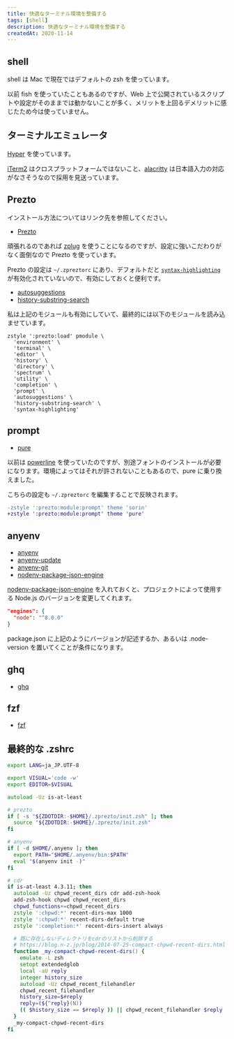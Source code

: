 ```yaml
---
title: 快適なターミナル環境を整備する
tags: [shell]
description: 快適なターミナル環境を整備する
createdAt: 2020-11-14
---
```


## shell

shell は Mac で現在ではデフォルトの zsh を使っています。

以前 fish を使っていたこともあるのですが、Web 上で公開されているスクリプトや設定がそのままでは動かないことが多く、メリットを上回るデメリットに感じたため今は使っていません。

## ターミナルエミュレータ

[Hyper](https://hyper.is/) を使っています。

[iTerm2](https://www.iterm2.com/) はクロスプラットフォームではないこと、[alacritty](https://github.com/alacritty/alacritty) は日本語入力の対応がなさそうなので採用を見送っています。

## Prezto

インストール方法についてはリンク先を参照してください。

- [Prezto](https://github.com/sorin-ionescu/prezto)

頑張れるのであれば [zplug](https://github.com/zplug/zplug) を使うことになるのですが、設定に強いこだわりがなく面倒なので Prezto を使っています。

Prezto の設定は `~/.zpreztorc` にあり、デフォルトだと [`syntax-highlighting`](https://github.com/sorin-ionescu/prezto/tree/master/modules/syntax-highlighting) が有効化されていないので、有効にしておくと便利です。

- [autosuggestions](https://github.com/sorin-ionescu/prezto/tree/master/modules/autosuggestions)
- [history-substring-search](https://github.com/sorin-ionescu/prezto/tree/master/modules/history-substring-search)

私は上記のモジュールも有効にしていて、最終的には以下のモジュールを読み込ませています。

```.zpreztorc
zstyle ':prezto:load' pmodule \
  'environment' \
  'terminal' \
  'editor' \
  'history' \
  'directory' \
  'spectrum' \
  'utility' \
  'completion' \
  'prompt' \
  'autosuggestions' \
  'history-substring-search' \
  'syntax-highlighting'
```

## prompt

- [pure](https://github.com/sindresorhus/pure)

以前は [powerline](https://github.com/powerline/powerline) を使っていたのですが、別途フォントのインストールが必要になります。環境によってはそれが許されないこともあるので、pure に乗り換えました。

こちらの設定も `~/.zpreztorc` を編集することで反映されます。

```diff
-zstyle ':prezto:module:prompt' theme 'sorin'
+zstyle ':prezto:module:prompt' theme 'pure'
```

## anyenv

- [anyenv](https://github.com/anyenv/anyenv)
- [anyenv-update](https://github.com/znz/anyenv-update)
- [anyenv-git](https://github.com/znz/anyenv-git)
- [nodenv-package-json-engine](https://github.com/nodenv/nodenv-package-json-engine)

[nodenv-package-json-engine](https://github.com/nodenv/nodenv-package-json-engine) を入れておくと、プロジェクトによって使用する Node.js のバージョンを変更してくれます。

```json
"engines": {
  "node": "^8.0.0"
}
```

package.json に上記のようにバージョンが記述するか、あるいは .node-version を置いてくことが条件になります。

## ghq

- [ghq](https://github.com/x-motemen/ghq)

## fzf

- [fzf](https://github.com/junegunn/fzf)

## 最終的な .zshrc

```zsh
export LANG=ja_JP.UTF-8

export VISUAL='code -w'
export EDITOR=$VISUAL

autoload -Uz is-at-least

# prezto
if [ -s "${ZDOTDIR:-$HOME}/.zprezto/init.zsh" ]; then
  source "${ZDOTDIR:-$HOME}/.zprezto/init.zsh"
fi

# anyenv
if [ -d $HOME/.anyenv ]; then
  export PATH="$HOME/.anyenv/bin:$PATH"
  eval "$(anyenv init -)"
fi

# cdr
if is-at-least 4.3.11; then
  autoload -Uz chpwd_recent_dirs cdr add-zsh-hook
  add-zsh-hook chpwd chpwd_recent_dirs
  chpwd_functions+=chpwd_recent_dirs
  zstyle ':chpwd:*' recent-dirs-max 1000
  zstyle ':chpwd:*' recent-dirs-default true
  zstyle ':completion:*' recent-dirs-insert always

  # 既に存在しないディレクトリをcdrのリストから削除する
  # https://blog.n-z.jp/blog/2014-07-25-compact-chpwd-recent-dirs.html
  function _my-compact-chpwd-recent-dirs() {
    emulate -L zsh
    setopt extendedglob
    local -aU reply
    integer history_size
    autoload -Uz chpwd_recent_filehandler
    chpwd_recent_filehandler
    history_size=$#reply
    reply=(${^reply}(N))
    (( $history_size == $#reply )) || chpwd_recent_filehandler $reply
  }
  _my-compact-chpwd-recent-dirs
fi
```
